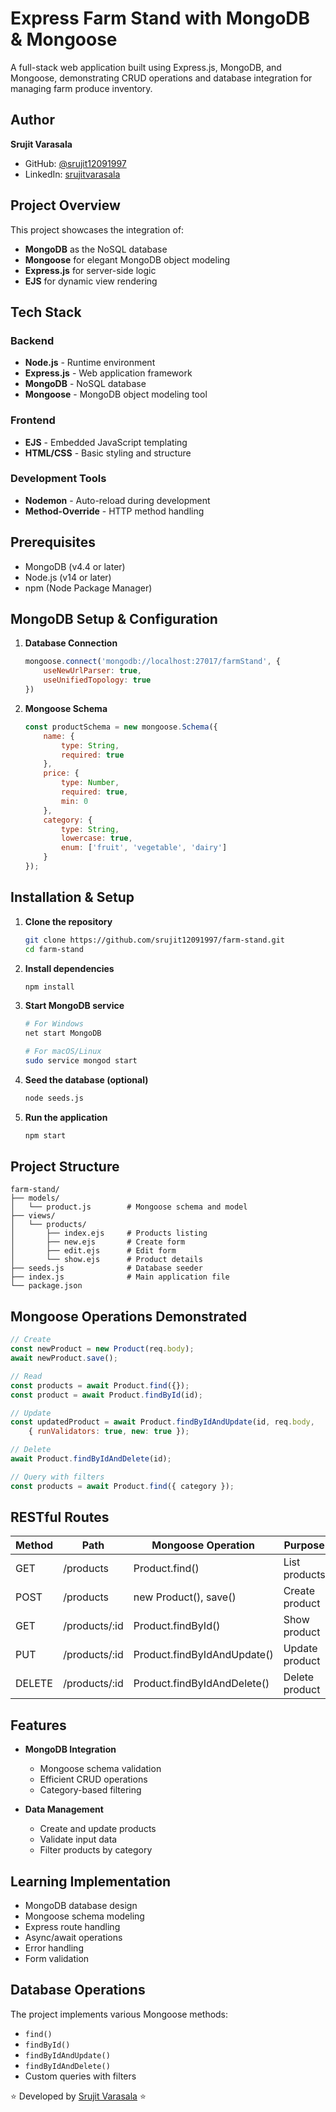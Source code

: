 # Express Farm Stand with MongoDB & Mongoose

A full-stack web application built using Express.js, MongoDB, and Mongoose, demonstrating CRUD operations and database integration for managing farm produce inventory.

##  Author

**Srujit Varasala**
- GitHub: [@srujit12091997](https://github.com/srujit12091997)
- LinkedIn: [srujitvarasala](https://www.linkedin.com/in/srujitvarasala/)

##  Project Overview

This project showcases the integration of:
- **MongoDB** as the NoSQL database
- **Mongoose** for elegant MongoDB object modeling
- **Express.js** for server-side logic
- **EJS** for dynamic view rendering

##  Tech Stack

### Backend
- **Node.js** - Runtime environment
- **Express.js** - Web application framework
- **MongoDB** - NoSQL database
- **Mongoose** - MongoDB object modeling tool

### Frontend
- **EJS** - Embedded JavaScript templating
- **HTML/CSS** - Basic styling and structure

### Development Tools
- **Nodemon** - Auto-reload during development
- **Method-Override** - HTTP method handling

##  Prerequisites

- MongoDB (v4.4 or later)
- Node.js (v14 or later)
- npm (Node Package Manager)

##  MongoDB Setup & Configuration

1. **Database Connection**
   ```javascript
   mongoose.connect('mongodb://localhost:27017/farmStand', { 
       useNewUrlParser: true, 
       useUnifiedTopology: true 
   })
   ```

2. **Mongoose Schema**
   ```javascript
   const productSchema = new mongoose.Schema({
       name: {
           type: String,
           required: true
       },
       price: {
           type: Number,
           required: true,
           min: 0
       },
       category: {
           type: String,
           lowercase: true,
           enum: ['fruit', 'vegetable', 'dairy']
       }
   });
   ```

##  Installation & Setup

1. **Clone the repository**
   ```bash
   git clone https://github.com/srujit12091997/farm-stand.git
   cd farm-stand
   ```

2. **Install dependencies**
   ```bash
   npm install
   ```

3. **Start MongoDB service**
   ```bash
   # For Windows
   net start MongoDB
   
   # For macOS/Linux
   sudo service mongod start
   ```

4. **Seed the database (optional)**
   ```bash
   node seeds.js
   ```

5. **Run the application**
   ```bash
   npm start
   ```

## Project Structure

```
farm-stand/
├── models/
│   └── product.js        # Mongoose schema and model
├── views/
│   └── products/
│       ├── index.ejs     # Products listing
│       ├── new.ejs       # Create form
│       ├── edit.ejs      # Edit form
│       └── show.ejs      # Product details
├── seeds.js              # Database seeder
├── index.js              # Main application file
└── package.json
```

##  Mongoose Operations Demonstrated

```javascript
// Create
const newProduct = new Product(req.body);
await newProduct.save();

// Read
const products = await Product.find({});
const product = await Product.findById(id);

// Update
const updatedProduct = await Product.findByIdAndUpdate(id, req.body, 
    { runValidators: true, new: true });

// Delete
await Product.findByIdAndDelete(id);

// Query with filters
const products = await Product.find({ category });
```

##  RESTful Routes

| Method | Path | Mongoose Operation | Purpose |
|--------|------|-------------------|----------|
| GET | /products | Product.find() | List products |
| POST | /products | new Product(), save() | Create product |
| GET | /products/:id | Product.findById() | Show product |
| PUT | /products/:id | Product.findByIdAndUpdate() | Update product |
| DELETE | /products/:id | Product.findByIdAndDelete() | Delete product |

##  Features

- **MongoDB Integration**
  - Mongoose schema validation
  - Efficient CRUD operations
  - Category-based filtering

- **Data Management**
  - Create and update products
  - Validate input data
  - Filter products by category

##  Learning Implementation

- MongoDB database design
- Mongoose schema modeling
- Express route handling
- Async/await operations
- Error handling
- Form validation

##  Database Operations

The project implements various Mongoose methods:
- `find()`
- `findById()`
- `findByIdAndUpdate()`
- `findByIdAndDelete()`
- Custom queries with filters



⭐️ Developed by [Srujit Varasala](https://github.com/srujit12091997) ⭐️
